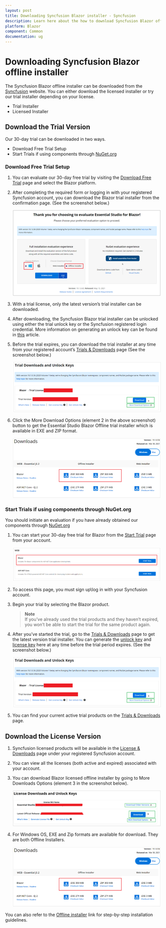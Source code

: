 ```yaml
---
layout: post
title: Downloading Syncfusion Blazor installer - Syncfusion
description: Learn here about the how to download Syncfusion Blazor offline installer from our syncfusion website.
platform: Blazor
component: Common
documentation: ug
---
```


# Downloading Syncfusion Blazor offline installer

The Syncfusion Blazor offline installer can be downloaded from the [Syncfusion](https://www.syncfusion.com/blazor-components) website. You can either download the licensed installer or try our trial installer depending on your license.

* Trial Installer
* Licensed Installer

## Download the Trial Version

Our 30-day trial can be downloaded in two ways.

* Download Free Trial Setup
* Start Trials if using components through [NuGet.org](https://www.nuget.org/packages?q=syncfusion)

### Download Free Trial Setup

1. You can evaluate our 30-day free trial by visiting the [Download Free Trial](https://www.syncfusion.com/downloads) page and select the Blazor platform.

2. After completing the required form or logging in with your registered Syncfusion account, you can download the Blazor trial installer from the confirmation page. (See the screenshot below.)

   ![Trial Confirmation](images/blazor_windows.PNG)

3. With a trial license, only the latest version’s trial installer can be downloaded.

4. After downloading, the Syncfusion Blazor trial installer can be unlocked using either the trial unlock key or the Syncfusion registered login credential. More information on generating an unlock key can be found in [this](https://www.syncfusion.com/kb/8069/how-to-generate-unlock-key-for-essentials-studio-products) article.

5. Before the trial expires, you can download the trial installer at any time from your registered account’s [Trials & Downloads](https://www.syncfusion.com/account/manage-trials/downloads) page (See the screenshot below.)

   ![Start Trial download](images/start-trial-download-installer.png)

6. Click the More Download Options (element 2 in the above screenshot) button to get the Essential Studio Blazor Offline trial installer which is available in EXE and ZIP format.

   ![Trial Downlaod Offline Installer](images/start-trial-download-offline-installer.PNG)

### Start Trials if using components through NuGet.org

You should initiate an evaluation if you have already obtained our components through [NuGet.org](https://www.nuget.org/packages?q=syncfusion)

1. You can start your 30-day free trial for Blazor from the [Start Trial](https://www.syncfusion.com/account/manage-trials/start-trials) page from your account.

   ![Trial Download](images/start-trial-download.PNG)

2. To access this page, you must sign up\log in with your Syncfusion account.

3. Begin your trial by selecting the Blazor product.

   > **Note** <br /> If you’ve already used the trial products and they haven’t expired, you won’t be able to start the trial for the same product again.

4. After you’ve started the trial, go to the [Trials & Downloads](https://www.syncfusion.com/account/manage-trials/downloads) page to get the latest version trial installer. You can generate the [unlock key](https://www.syncfusion.com/kb/8069/how-to-generate-unlock-key-for-essentials-studio-products) and [license key](https://blazor.syncfusion.com/documentation/getting-started/license-key/how-to-generate) here at any time before the trial period expires. (See the screenshot below.)

   ![Start Trial download](images/start-trial-download-installer.png)

5. You can find your current active trial products on the [Trials & Downloads](https://www.syncfusion.com/account/manage-trials/downloads) page.

## Download the License Version

1. Syncfusion licensed products will be available in the [License & Downloads](https://www.syncfusion.com/account/downloads) page under your registered Syncfusion account.

2. You can view all the licenses (both active and expired) associated with your account.

3. You can download Blazor licensed offline installer by going to More Downloads Options (element 3 in the screenshot below).

   ![License Download Installer](images/start-license-download-installer.png)

4. For Windows OS, EXE and Zip formats are available for download. They are both Offline Installers.

   ![License Download Installer](images/start-trial-download-offline-installer.png)

You can also refer to the [Offline installer](https://blazor.syncfusion.com/documentation/installation/offline-installer/how-to-install) link for step-by-step installation guidelines.